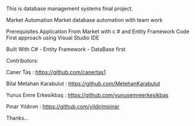 This is database management systems final project.

Market Automation
Market database automation with team work

Prerequisites
Application From Market with c # and Entity Framework Code First approach using Visual Studio IDE

Built With
C# - Entity Framework - DataBase first

Contributors:

Caner Taş : https://github.com/canertas1

Bilal Metahan Karabulut : https://github.com/MetehanKarabulut

Yunus Emre Erkesikbaş : https://github.com/yunusemreerkesikbas

Pınar Yıldırım : https://github.com/yildirimpinar



Thanks...
